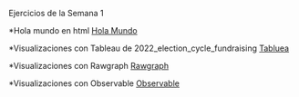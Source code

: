 Ejercicios de la Semana 1

*Hola mundo en html [Hola Mundo](https://estebanotero.github.io/infovis/s1/holamundo.html)

*Visualizaciones con Tableau de 2022_election_cycle_fundraising [Tabluea](https://esteba*notero.github.io/infovis/s1/tableau.html)

*Visualizaciones con Rawgraph [Rawgraph](https://estebanotero.github.io/infovis/s1/rawgraph.html)

*Visualizaciones con Observable [Observable](https://estebanotero.github.io/infovis/s1/observable.html)
